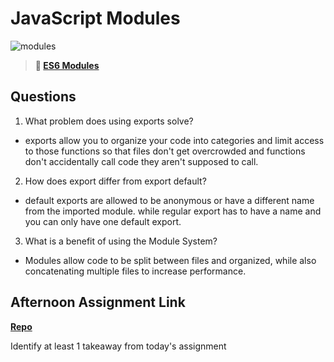 # JavaScript Modules

![modules](https://bcw.blob.core.windows.net/public/img/1015719031845190)

> **📖 [ES6 Modules](https://codeworksacademy.com/fs-student-guide/resources/wk3/01-Modules)**

## Questions

1. What problem does using exports solve?
 - exports allow you to organize your code into categories and limit access to those functions so that files don't get overcrowded and functions don't accidentally call code they aren't supposed to call.
2. How does export differ from export default?
 - default exports are allowed to be anonymous or have a different name from the imported module. while regular export has to have a name and you can only have one default export.
3. What is a benefit of using the Module System?
 - Modules allow code to be split between files and organized, while also concatenating multiple files to increase performance.
## Afternoon Assignment Link

**[Repo](https://github.com/Ryan-Thrall/fall22-gregslist)**

Identify at least 1 takeaway from today's assignment
